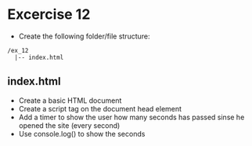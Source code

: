 # Excercise 12

* Create the following folder/file structure:
```
/ex_12
  |-- index.html
```

## index.html
* Create a basic HTML document
* Create a script tag on the document head element
* Add a timer to show the user how many seconds has passed sinse he opened the site (every second)
* Use console.log() to show the seconds